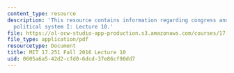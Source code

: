 ```yaml
---
content_type: resource
description: 'This resource contains information regarding congress and the american
  political system I: Lecture 10.'
file: https://ol-ocw-studio-app-production.s3.amazonaws.com/courses/17-251-congress-and-the-american-political-system-i-fall-2016/0605a6a542d2cfd06dcd37e86cf90dd7_MIT17_251F16_Lec10.pdf
file_type: application/pdf
resourcetype: Document
title: MIT 17.251 Fall 2016 Lecture 10
uid: 0605a6a5-42d2-cfd0-6dcd-37e86cf90dd7
---
```

